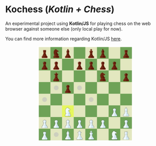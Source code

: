 # Kochess (_Kotlin + Chess_)
An experimental project using **Kotlin/JS** for playing chess on the web browser against someone else (only local play for now).

You can find more information regarding Kotlin/JS [here](https://kotlinlang.org/docs/js-project-setup.html).

<p align="center">
<img src="https://github.com/Pexers/kochess/blob/master/images/game1.jpg" width="300">
</p>

